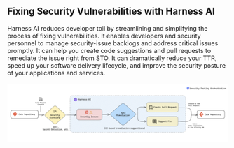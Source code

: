 ## Fixing Security Vulnerabilities with Harness AI
Harness AI reduces developer toil by streamlining and simplifying the process of fixing vulnerabilities. It enables developers and security personnel to manage security-issue backlogs and address critical issues promptly. It can help you create code suggestions and pull requests to remediate the issue right from STO. It can dramatically reduce your TTR, speed up your software delivery lifecycle, and improve the security posture of your applications and services.
</br>
</br>
![vulnerability-fix](https://github.com/vivekraj601/Harness/blob/e4d15adb5abd70d2ca2e49098bbd6c2d9b4d9f26/harness-AI/media/vul.png)
